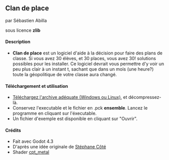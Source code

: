## Clan de place

par Sébastien Abilla

sous licence **zlib**

#### Description

* **Clan de place** est un logiciel d'aide à la décision pour faire des plans de classe. Si vous avez 30 élèves, et 30 places, vous avez 30! solutions possibles pour les installer. Ce logiciel devrait vous permettre d'y voir un peu plus clair à un instant t, sachant que dans un mois (une heure?) toute la géopolitique de votre classe aura changé.

#### Téléchargement et utilisation

* [Téléchargez l'archive adéquate (Windows ou Linux)](https://github.com/sebabilla/CDP/releases), et décompressez-là.
* Conservez l'executable et le fichier en .pck **ensemble**. Lancez le programme en cliquant sur l'éxecutable.
* Un fichier d'exemple est disponible en cliquant sur "Ouvrir".

#### Crédits

* Fait avec Godot 4.3
* D'après une idée originale de [Stéphane Côté](http://www.stephanecote.org/2014/03/27/gestion-de-classe-le-post-it-qui-supporte-lautonomie/)
* Shader [cpt_metal](https://godotshaders.com/shader/line2d-animation/)

